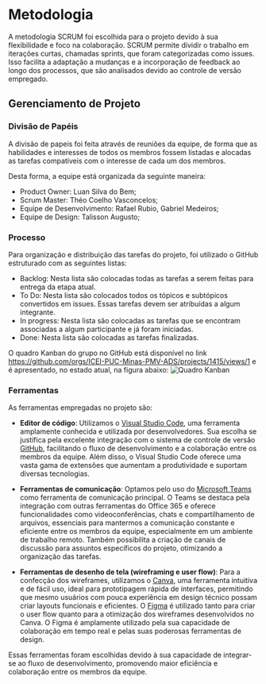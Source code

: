 
# Metodologia


A metodologia SCRUM foi escolhida para o projeto devido à sua flexibilidade e foco na colaboração. SCRUM permite dividir o trabalho em iterações curtas, chamadas sprints, que foram categorizadas como issues. Isso facilita a adaptação a mudanças e a incorporação de feedback ao longo dos processos, que são analisados devido ao controle de versão empregado.


## Gerenciamento de Projeto

### Divisão de Papéis

A divisão de papeis foi feita através de reuniões da equipe, de forma que as habilidades e interesses de todos os membros fossem listadas e alocadas as tarefas compatíveis com o interesse de cada um dos membros.  

Desta forma, a equipe está organizada da seguinte maneira: 

- Product Owner: Luan Silva do Bem;
- Scrum Master: Théo Coelho Vasconcelos;
- Equipe de Desenvolvimento: Rafael Rubio, Gabriel Medeiros;
- Equipe de Design: Talisson Augusto;


### Processo

Para organização e distribuição das tarefas do projeto, foi utilizado o GitHub estruturado com as seguintes listas:

- Backlog: Nesta lista são colocadas todas as tarefas a serem feitas para entrega da etapa atual.
- To Do: Nesta lista são colocados todos os tópicos e subtópicos convertidos em issues. Essas tarefas devem ser atribuídas a algum integrante.
- In progress: Nesta lista são colocadas as tarefas que se encontram associadas a algum participante e já foram iniciadas.
- Done: Nesta lista são colocadas as tarefas finalizadas.
 
O quadro Kanban do grupo no GitHub está disponível no link https://github.com/orgs/ICEI-PUC-Minas-PMV-ADS/projects/1415/views/1 e é apresentado, no estado atual, na figura abaixo:
![Quadro Kanban](https://github.com/user-attachments/assets/9dc44cf2-a646-47a2-bbe0-3ec40259b022)


### Ferramentas

As ferramentas empregadas no projeto são:

- **Editor de código**: Utilizamos o [Visual Studio Code](https://code.visualstudio.com/), uma ferramenta amplamente conhecida e utilizada por desenvolvedores. Sua escolha se justifica pela excelente integração com o sistema de controle de versão [GitHub](https://github.com/), facilitando o fluxo de desenvolvimento e a colaboração entre os membros da equipe. Além disso, o Visual Studio Code oferece uma vasta gama de extensões que aumentam a produtividade e suportam diversas tecnologias.
  
- **Ferramentas de comunicação**: Optamos pelo uso do [Microsoft Teams](https://teams.microsoft.com/l/channel/19%3Af5f08eeabc6e495883e753c5e13b1e8f%40thread.tacv2/G4%20-%20Quarta%20%C3%A0s%2019_00?groupId=d989a056-01a4-466f-9044-de0647f28e84&tenantId=14cbd5a7-ec94-46ba-b314-cc0fc972a161&ngc=true) como ferramenta de comunicação principal. O Teams se destaca pela integração com outras ferramentas do Office 365 e oferece funcionalidades como videoconferências, chats e compartilhamento de arquivos, essenciais para mantermos a comunicação constante e eficiente entre os membros da equipe, especialmente em um ambiente de trabalho remoto. Também possibilita a criação de canais de discussão para assuntos específicos do projeto, otimizando a organização das tarefas.

- **Ferramentas de desenho de tela (wireframing e user flow)**: Para a confecção dos wireframes, utilizamos o [Canva](https://www.canva.com/), uma ferramenta intuitiva e de fácil uso, ideal para prototipagem rápida de interfaces, permitindo que mesmo usuários com pouca experiência em design técnico possam criar layouts funcionais e eficientes. O [Figma](https://www.figma.com/) é utilizado tanto para criar o user flow quanto para a otimização dos wireframes desenvolvidos no Canva. O Figma é amplamente utilizado pela sua capacidade de colaboração em tempo real e pelas suas poderosas ferramentas de design.

Essas ferramentas foram escolhidas devido à sua capacidade de integrar-se ao fluxo de desenvolvimento, promovendo maior eficiência e colaboração entre os membros da equipe.
